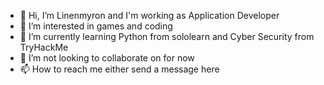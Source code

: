 - 👋 Hi, I’m Linenmyron and I'm working as Application Developer
- 👀 I’m interested in games and coding
- 🌱 I’m currently learning Python from sololearn and Cyber Security from TryHackMe
- 💞️ I’m not looking to collaborate on for now
- 📫 How to reach me either send a message here 

<!---
Linenmyron/Linenmyron is a ✨ special ✨ repository because its `README.md` (this file) appears on your GitHub profile.
You can click the Preview link to take a look at your changes.
--->

